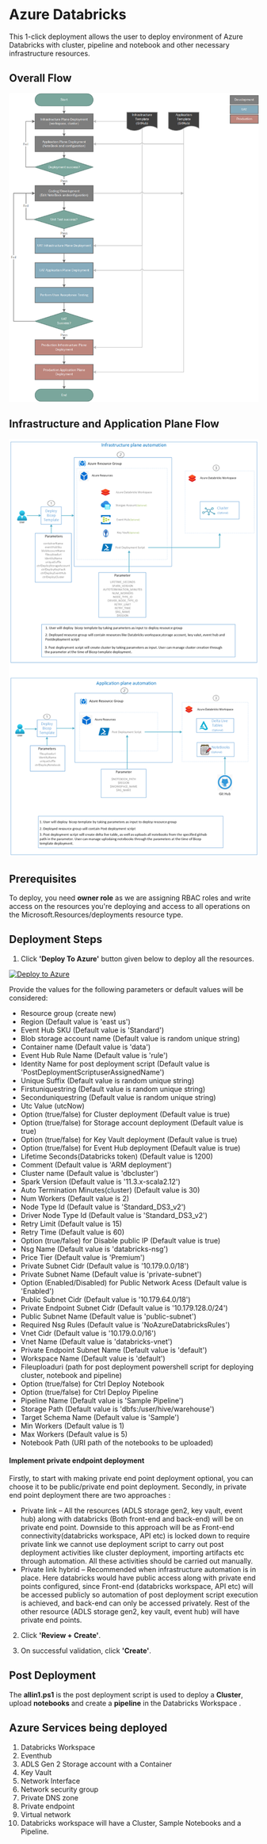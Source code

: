 # Azure Databricks

This 1-click deployment allows the user to deploy environment of Azure Databricks with cluster, pipeline and notebook and other necessary infrastructure resources.

## Overall Flow

![Flow diagram](./Assets/Development_FlowChart.png)

## Infrastructure and Application Plane Flow

![Flow diagram](./Assets/Databricks_Deployment_Workflow.png)

## Prerequisites

To deploy, you need **owner role** as we are assigning RBAC roles and write access on the resources you're deploying and access to all operations on the Microsoft.Resources/deployments resource type.

## Deployment Steps

1. Click **'Deploy To Azure'** button given below to deploy all the resources.

[![Deploy to Azure](https://aka.ms/deploytoazurebutton)](https://portal.azure.com/#create/Microsoft.Template/uri/https%3A%2F%2Fraw.githubusercontent.com%2FDatabricksFactory%2Fdatabricks-migration%2Fmain%2Fmain.json)

Provide the values for the following parameters or default values will be considered:
- Resource group (create new)
- Region (Default value is 'east us')
- Event Hub SKU (Default value is 'Standard')
- Blob storage account name (Default value is random unique string)
- Container name (Default value is 'data')
- Event Hub Rule Name (Default value is 'rule')
- Identity Name for post deployment script (Default value is 'PostDeploymentScriptuserAssignedName')
- Unique Suffix (Default value is random unique string)
- Firstuniquestring (Default value is random unique string)
- Seconduniquestring (Default value is random unique string)
- Utc Value (utcNow)
- Option (true/false) for Cluster deployment (Default value is true)
- Option (true/false) for Storage account deployment (Default value is true)
- Option (true/false) for Key Vault deployment (Default value is true)
- Option (true/false) for Event Hub deployment (Default value is true)
- Lifetime Seconds(Databricks token) (Default value is 1200)
- Comment (Default value is 'ARM deployment')
- Cluster name (Default value is 'dbcluster')
- Spark Version (Default value is '11.3.x-scala2.12')
- Auto Termination Minutes(cluster) (Default value is 30)
- Num Workers (Default value is 2)
- Node Type Id (Default value is 'Standard_DS3_v2')
- Driver Node Type Id (Default value is 'Standard_DS3_v2')
- Retry Limit (Default value is 15)
- Retry Time (Default value is 60)
- Option (true/false) for Disable public IP (Default value is true)
- Nsg Name (Default value is 'databricks-nsg')
- Price Tier (Default value is 'Premium')
- Private Subnet Cidr (Default value is '10.179.0.0/18')
- Private Subnet Name (Default value is 'private-subnet')
- Option (Enabled/Disabled) for Public Network Acess (Default value is 'Enabled')
- Public Subnet Cidr (Default value is '10.179.64.0/18')
- Private Endpoint Subnet Cidr (Default value is '10.179.128.0/24')
- Public Subnet Name (Default value is 'public-subnet')
- Required Nsg Rules (Default value is 'NoAzureDatabricksRules')
- Vnet Cidr (Default value is '10.179.0.0/16')
- Vnet Name (Default value is 'databricks-vnet')
- Private Endpoint Subnet Name (Default value is 'default')
- Workspace Name (Default value is 'default')
- Fileuploaduri (path for post deployment powershell script for deploying cluster, notebook and pipeline)
- Option (true/false) for Ctrl Deploy Notebook
- Option (true/false) for Ctrl Deploy Pipeline 
- Pipeline Name (Default value is 'Sample Pipeline')
- Storage Path (Default value is 'dbfs:/user/hive/warehouse')
- Target Schema Name (Default value is 'Sample')
- Min Workers (Default value is 1)
- Max Workers (Default value is 5)
- Notebook Path (URI path of the notebooks to be uploaded)

#### Implement private endpoint deployment 
Firstly, to start with making private end point deployment optional, you can choose it to be public/private end point deployment. Secondly, in private end point deployment there are two approaches :
- Private link – All the resources (ADLS storage gen2, key vault, event hub) along with databricks (Both front-end and back-end) will be on private end point. Downside to this approach will be as Front-end connectivity(databricks workspace, API etc) is locked down to require private link we cannot use deployment script to carry out post deployment activities like cluster deployment, importing artifacts etc through automation. All these activities should be carried out manually.
- Private link hybrid – Recommended when infrastructure automation is in place. Here databricks would have public access along with private end points configured, since Front-end (databricks workspace, API etc) will be accessed publicly so automation of post deployment script execution is achieved, and back-end can only be accessed privately. Rest of the other resource (ADLS storage gen2, key vault, event hub) will have private end points.

2. Click **'Review + Create'**.

3. On successful validation, click **'Create'**.

## Post Deployment

The **allin1.ps1** is the post deployment script is used to deploy a **Cluster**, upload **notebooks** and create a **pipeline** in the Databricks Workspace .
 
## Azure Services being deployed

1. Databricks Workspace
2. Eventhub
3. ADLS Gen 2 Storage account with a Container
4. Key Vault
5. Network Interface
6. Network security group
7. Private DNS zone
8. Private endpoint
9. Virtual network
10. Databricks workspace will have a Cluster, Sample Notebooks and a Pipeline.
